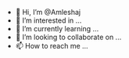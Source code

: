 - 👋 Hi, I’m @Amleshaj
- 👀 I’m interested in ...
- 🌱 I’m currently learning ...
- 💞️ I’m looking to collaborate on ...
- 📫 How to reach me ...

<!---
Amleshaj/Amleshaj is a ✨ special ✨ repository because its `README.md` (this file) appears on your GitHub profile.
You can click the Preview link to take a look at your changes.
--->
